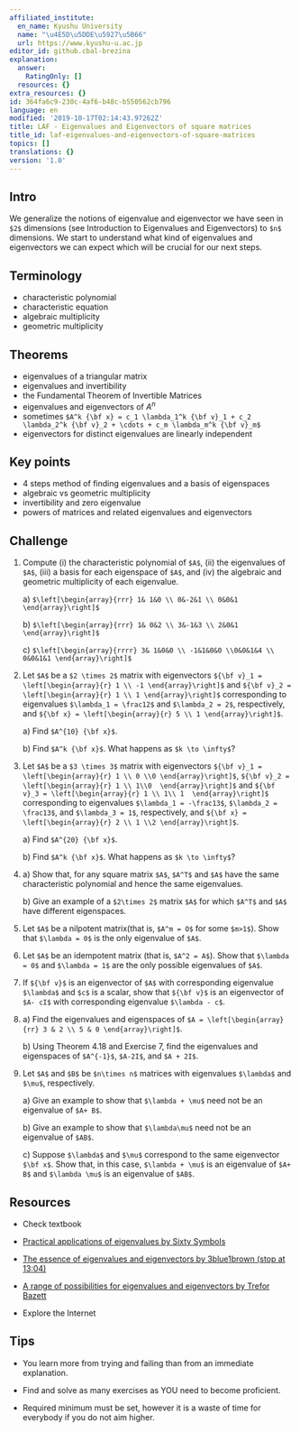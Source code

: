 ```yaml
---
affiliated_institute:
  en_name: Kyushu University
  name: "\u4E5D\u5DDE\u5927\u5B66"
  url: https://www.kyushu-u.ac.jp
editor_id: github.cbal-brezina
explanation:
  answer:
    RatingOnly: []
  resources: {}
extra_resources: {}
id: 364fa6c9-230c-4af6-b48c-b550562cb796
language: en
modified: '2019-10-17T02:14:43.97262Z'
title: LAF - Eigenvalues and Eigenvectors of square matrices
title_id: laf-eigenvalues-and-eigenvectors-of-square-matrices
topics: []
translations: {}
version: '1.0'
---
```


## Intro

We generalize the notions of eigenvalue and eigenvector we have seen in `$2$` dimensions (see Introduction to Eigenvalues and Eigenvectors) to `$n$` dimensions. We start to understand what kind of eigenvalues and eigenvectors we can expect which will be crucial for our next steps.



## Terminology

- characteristic polynomial
- characteristic equation
- algebraic multiplicity
- geometric multiplicity

 

## Theorems

- eigenvalues of a triangular matrix
- eigenvalues and invertibility
- the Fundamental Theorem of Invertible Matrices
- eigenvalues and eigenvectors of $A^n$
- sometimes `$A^k {\bf x} = c_1 \lambda_1^k {\bf v}_1 + c_2 \lambda_2^k {\bf v}_2 + \cdots + c_m \lambda_m^k {\bf v}_m$`
- eigenvectors for distinct eigenvalues are linearly independent



## Key points

- 4 steps method of finding eigenvalues and a basis of eigenspaces
- algebraic vs geometric multiplicity
- invertibility and zero eigenvalue
- powers of matrices and related eigenvalues and eigenvectors


## Challenge

1.  Compute (i) the characteristic polynomial of `$A$`, (ii) the eigenvalues of `$A$`, (iii) a basis for each eigenspace of `$A$`, and (iv) the algebraic and geometric multiplicity of each eigenvalue.

    a) `$\left[\begin{array}{rrr} 1& 1&0 \\ 0&-2&1 \\ 0&0&1 \end{array}\right]$`

    b) `$\left[\begin{array}{rrr} 1& 0&2 \\ 3&-1&3 \\ 2&0&1 \end{array}\right]$`

    c) `$\left[\begin{array}{rrrr} 3& 1&0&0 \\ -1&1&0&0 \\0&0&1&4 \\ 0&0&1&1 \end{array}\right]$`

2. Let `$A$` be a `$2 \times 2$` matrix with eigenvectors `${\bf v}_1 = \left[\begin{array}{r} 1 \\ -1 \end{array}\right]$` and  `${\bf v}_2 = \left[\begin{array}{r} 1 \\ 1 \end{array}\right]$` corresponding to eigenvalues  `$\lambda_1 = \frac12$` and `$\lambda_2 = 2$`, respectively, and  `${\bf x} = \left[\begin{array}{r} 5 \\ 1 \end{array}\right]$`. 

    a) Find `$A^{10} {\bf x}$`.

    b) Find `$A^k {\bf x}$`. What happens as `$k \to \infty$`?

3. Let `$A$` be a `$3 \times 3$` matrix with eigenvectors `${\bf v}_1 = \left[\begin{array}{r} 1 \\ 0 \\0 \end{array}\right]$`,  `${\bf v}_2 = \left[\begin{array}{r} 1 \\ 1\\0  \end{array}\right]$` and `${\bf v}_3 = \left[\begin{array}{r} 1 \\ 1\\ 1  \end{array}\right]$`  corresponding to eigenvalues  `$\lambda_1 = -\frac13$`, `$\lambda_2 = \frac13$`, and `$\lambda_3 = 1$`, respectively, and  `${\bf x} = \left[\begin{array}{r} 2 \\ 1 \\2 \end{array}\right]$`. 

    a) Find `$A^{20} {\bf x}$`.

    b) Find `$A^k {\bf x}$`. What happens as `$k \to \infty$`?



4. a) Show that, for any square matrix `$A$`, `$A^T$` and `$A$` have the same characteristic polynomial and hence the same eigenvalues.

   b) Give an example of a `$2\times 2$` matrix `$A$` for which `$A^T$` and `$A$` have different eigenspaces.

5. Let `$A$` be a nilpotent matrix(that is, `$A^m = O$` for some `$m>1$`). Show that `$\lambda = 0$` is the only eigenvalue of `$A$`.

6. Let `$A$` be an idempotent matrix (that is, `$A^2 = A$`). Show that `$\lambda = 0$` and `$\lambda = 1$` are the only possible eigenvalues of `$A$`.

7. If `${\bf v}$` is an eigenvector of `$A$` with corresponding eigenvalue `$\lambda$` and `$c$` is a scalar, show that `${\bf v}$` is an eigenvector of `$A- cI$` with corresponding eigenvalue `$\lambda - c$`. 

8. a) Find the eigenvalues and eigenspaces of `$A = \left[\begin{array}{rr} 3 & 2 \\ 5 & 0 \end{array}\right]$`.

   b)  Using Theorem 4.18 and Exercise 7, find the eigenvalues and eigenspaces of `$A^{-1}$`, `$A-2I$`, and `$A + 2I$`.

9. Let `$A$` and `$B$` be `$n\times n$` matrices with eigenvalues `$\lambda$` and `$\mu$`, respectively.

   a) Give an example to show that `$\lambda + \mu$` need not be an eigenvalue of `$A+ B$`.

   b) Give an example to show that `$\lambda\mu$` need not be an eigenvalue of `$AB$`.

   c) Suppose `$\lambda$` and `$\mu$` correspond to the same eigenvector `$\bf x$`. Show that, in this case, `$\lambda + \mu$` is an eigenvalue of `$A+ B$` and `$\lambda \mu$` is an eigenvalue  of `$AB$`.







## Resources

- Check textbook

- [Practical applications of eigenvalues by Sixty Symbols](https://youtu.be/DwJbHrdj3EU) 


- [The essence of eigenvalues and eigenvectors by 3blue1brown (stop at 13:04)](https://youtu.be/Ip3X9LOh2dk)

- [A range of possibilities for eigenvalues and eigenvectors by Trefor Bazett](https://youtu.be/EZkDtcyPP6Q)




- Explore the Internet

## Tips


- You learn more from trying and failing than from an immediate explanation.

- Find and solve as many exercises as YOU need to become proficient.

- Required minimum must be set, however it is a waste of time for everybody if you do not aim higher.




